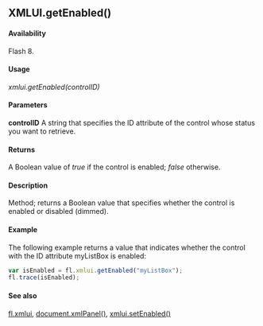 ## XMLUI.getEnabled()

#### Availability

Flash 8.

#### Usage

*xmlui.getEnabled(controlID)*

#### Parameters

**controlID** A string that specifies the ID attribute of the control whose status you want to retrieve.

#### Returns

A Boolean value of *true* if the control is enabled; *false* otherwise.

#### Description

Method; returns a Boolean value that specifies whether the control is enabled or disabled (dimmed).

#### Example

The following example returns a value that indicates whether the control with the ID attribute myListBox is enabled:

```javascript
var isEnabled = fl.xmlui.getEnabled("myListBox"); 
fl.trace(isEnabled);

```

#### See also

[fl.xmlui](../flash_object_(fl)/fl81.md), [document.xmlPanel()](../Document_object/docu6198.md), [xmlui.setEnabled()](../XMLUI_object/xmlui9.md)

